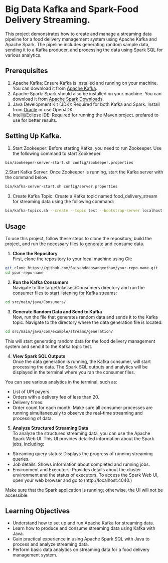 
# Big Data Kafka and Spark-Food Delivery Streaming.

This project demonstrates how to create and manage a streaming data pipeline for a food delivery management system using Apache Kafka and Apache Spark. The pipeline includes generating random sample data, sending it to a Kafka producer, and processing the data using Spark SQL for various analytics.




## Prerequisites

1. Apache Kafka: Ensure Kafka is installed and running on your machine. You can download it from [Apache Kafka](https://kafka.apache.org/).
2. Apache Spark: Spark should also be installed on your machine. You can download it from [Apache Spark Downloads](https://spark.apache.org/downloads.html).
3. Java Development Kit (JDK): Required for both Kafka and Spark. Install from [Oracle](https://www.oracle.com/java/technologies/downloads/?er=221886) or use OpenJDK.
4. Intellij/Eclipse IDE: Required for running the Maven project. prefared to use for better results.

## Setting Up Kafka.
1. Start Zookeeper: Before starting Kafka, you need to run Zookeeper. Use the following command to start Zookeeper.
```bash
bin/zookeeper-server-start.sh config/zookeeper.properties
```
2.Start Kafka Server: Once Zookeeper is running, start the Kafka server with the command below:
```bash
bin/kafka-server-start.sh config/server.properties
```
3. Create Kafka Topic: Create a Kafka topic named food_delivery_stream for streaming data using the following command:
```bash
bin/kafka-topics.sh --create --topic test --bootstrap-server localhost:<bootstrap port> --replication-factor 1 --partitions 1
```

    
## Usage
To use this project, follow these steps to clone the repository, build the project, and run the necessary files to generate and consume data.

1. **Clone the Repository** <br>
First, clone the repository to your local machine using Git:
```bash
git clone https://github.com/Saisandeepsangeetham/your-repo-name.git
cd your-repo-name
```
2. **Run the Kafka Consumers** <br>
Navigate to the target/classes/Consumers directory and run the consumer files to start listening for Kafka streams:

```bash
cd src/main/java/Consumers/
```
3. **Generate Random Data and Send to Kafka** <br>
 Now, run the file that generates random data and sends it to the Kafka topic. Navigate to the directory where the data generation file is located:
```bash
cd src/main/java/com/example/streams/generation/
```
This will start generating random data for the food delivery management system and send it to the Kafka topic test.

4. **View Spark SQL Outputs** <br>
Once the data generation is running, the Kafka consumer, will start processing the data. The Spark SQL outputs and analytics will be displayed in the terminal where you ran the consumer files.

You can see various analytics in the terminal, such as:

- List of UPI payers.
- Orders with a delivery fee of less than 20.
- Delivery times.
- Order count for each month.
Make sure all consumer processes are running simultaneously to observe the real-time streaming and processing of data.

5. **Analyze Structured Streaming Data** <br>
To analyze the structured streaming data, you can use the Apache Spark Web UI. This UI provides detailed information about the Spark jobs, including:

- Streaming query status: Displays the progress of running streaming queries.
- Job details: Shows information about completed and running jobs.
- Environment and Executors: Provides details about the cluster environment and the status of executors.
To access the Spark Web UI, open your web browser and go to (http://localhost:4040.)

Make sure that the Spark application is running; otherwise, the UI will not be accessible.

## Learning Objectives
- Understand how to set up and run Apache Kafka for streaming data.
- Learn how to produce and consume streaming data using Kafka with Java.
- Gain practical experience in using Apache Spark SQL with Java to process and analyze streaming data.
- Perform basic data analytics on streaming data for a food delivery management system.



